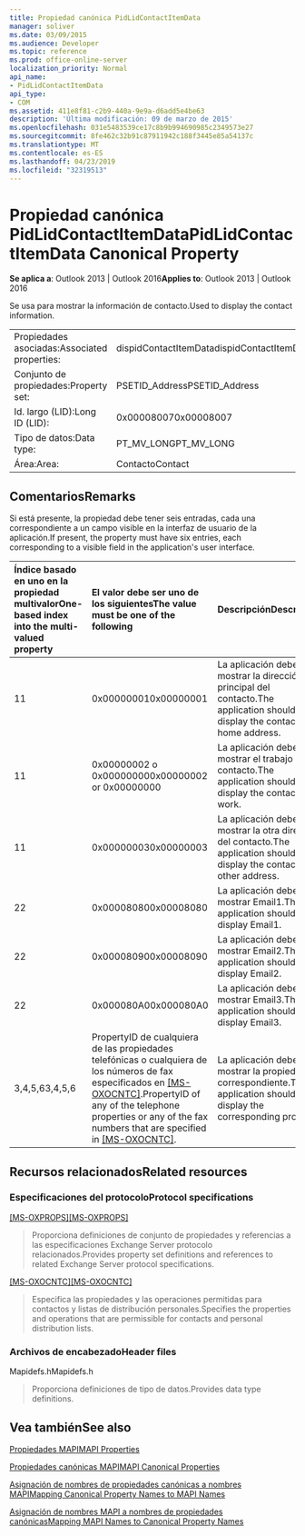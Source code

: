 ```yaml
---
title: Propiedad canónica PidLidContactItemData
manager: soliver
ms.date: 03/09/2015
ms.audience: Developer
ms.topic: reference
ms.prod: office-online-server
localization_priority: Normal
api_name:
- PidLidContactItemData
api_type:
- COM
ms.assetid: 411e8f81-c2b9-440a-9e9a-d6add5e4be63
description: 'Última modificación: 09 de marzo de 2015'
ms.openlocfilehash: 031e5483539ce17c8b9b994690985c2349573e27
ms.sourcegitcommit: 8fe462c32b91c87911942c188f3445e85a54137c
ms.translationtype: MT
ms.contentlocale: es-ES
ms.lasthandoff: 04/23/2019
ms.locfileid: "32319513"
---
```

# <a name="pidlidcontactitemdata-canonical-property"></a><span data-ttu-id="fbb08-103">Propiedad canónica PidLidContactItemData</span><span class="sxs-lookup"><span data-stu-id="fbb08-103">PidLidContactItemData Canonical Property</span></span>

  
  
<span data-ttu-id="fbb08-104">**Se aplica a**: Outlook 2013 | Outlook 2016</span><span class="sxs-lookup"><span data-stu-id="fbb08-104">**Applies to**: Outlook 2013 | Outlook 2016</span></span> 
  
<span data-ttu-id="fbb08-105">Se usa para mostrar la información de contacto.</span><span class="sxs-lookup"><span data-stu-id="fbb08-105">Used to display the contact information.</span></span>
  
|||
|:-----|:-----|
|<span data-ttu-id="fbb08-106">Propiedades asociadas:</span><span class="sxs-lookup"><span data-stu-id="fbb08-106">Associated properties:</span></span>  <br/> |<span data-ttu-id="fbb08-107">dispidContactItemData</span><span class="sxs-lookup"><span data-stu-id="fbb08-107">dispidContactItemData</span></span>  <br/> |
|<span data-ttu-id="fbb08-108">Conjunto de propiedades:</span><span class="sxs-lookup"><span data-stu-id="fbb08-108">Property set:</span></span>  <br/> |<span data-ttu-id="fbb08-109">PSETID_Address</span><span class="sxs-lookup"><span data-stu-id="fbb08-109">PSETID_Address</span></span>  <br/> |
|<span data-ttu-id="fbb08-110">Id. largo (LID):</span><span class="sxs-lookup"><span data-stu-id="fbb08-110">Long ID (LID):</span></span>  <br/> |<span data-ttu-id="fbb08-111">0x00008007</span><span class="sxs-lookup"><span data-stu-id="fbb08-111">0x00008007</span></span>  <br/> |
|<span data-ttu-id="fbb08-112">Tipo de datos:</span><span class="sxs-lookup"><span data-stu-id="fbb08-112">Data type:</span></span>  <br/> |<span data-ttu-id="fbb08-113">PT_MV_LONG</span><span class="sxs-lookup"><span data-stu-id="fbb08-113">PT_MV_LONG</span></span>  <br/> |
|<span data-ttu-id="fbb08-114">Área:</span><span class="sxs-lookup"><span data-stu-id="fbb08-114">Area:</span></span>  <br/> |<span data-ttu-id="fbb08-115">Contacto</span><span class="sxs-lookup"><span data-stu-id="fbb08-115">Contact</span></span>  <br/> |
   
## <a name="remarks"></a><span data-ttu-id="fbb08-116">Comentarios</span><span class="sxs-lookup"><span data-stu-id="fbb08-116">Remarks</span></span>

<span data-ttu-id="fbb08-117">Si está presente, la propiedad debe tener seis entradas, cada una correspondiente a un campo visible en la interfaz de usuario de la aplicación.</span><span class="sxs-lookup"><span data-stu-id="fbb08-117">If present, the property must have six entries, each corresponding to a visible field in the application's user interface.</span></span>
  
|<span data-ttu-id="fbb08-118">**Índice basado en uno en la propiedad multivalor**</span><span class="sxs-lookup"><span data-stu-id="fbb08-118">**One-based index into the multi-valued property**</span></span>|<span data-ttu-id="fbb08-119">**El valor debe ser uno de los siguientes**</span><span class="sxs-lookup"><span data-stu-id="fbb08-119">**The value must be one of the following**</span></span>|<span data-ttu-id="fbb08-120">**Descripción**</span><span class="sxs-lookup"><span data-stu-id="fbb08-120">**Description**</span></span>|
|:-----|:-----|:-----|
|<span data-ttu-id="fbb08-121">1</span><span class="sxs-lookup"><span data-stu-id="fbb08-121">1</span></span>  <br/> |<span data-ttu-id="fbb08-122">0x00000001</span><span class="sxs-lookup"><span data-stu-id="fbb08-122">0x00000001</span></span>  <br/> |<span data-ttu-id="fbb08-123">La aplicación debe mostrar la dirección principal del contacto.</span><span class="sxs-lookup"><span data-stu-id="fbb08-123">The application should display the contact's home address.</span></span>  <br/> |
|<span data-ttu-id="fbb08-124">1</span><span class="sxs-lookup"><span data-stu-id="fbb08-124">1</span></span>  <br/> |<span data-ttu-id="fbb08-125">0x00000002 o 0x00000000</span><span class="sxs-lookup"><span data-stu-id="fbb08-125">0x00000002 or 0x00000000</span></span>  <br/> |<span data-ttu-id="fbb08-126">La aplicación debe mostrar el trabajo del contacto.</span><span class="sxs-lookup"><span data-stu-id="fbb08-126">The application should display the contact's work.</span></span>  <br/> |
|<span data-ttu-id="fbb08-127">1</span><span class="sxs-lookup"><span data-stu-id="fbb08-127">1</span></span>  <br/> |<span data-ttu-id="fbb08-128">0x00000003</span><span class="sxs-lookup"><span data-stu-id="fbb08-128">0x00000003</span></span>  <br/> |<span data-ttu-id="fbb08-129">La aplicación debe mostrar la otra dirección del contacto.</span><span class="sxs-lookup"><span data-stu-id="fbb08-129">The application should display the contact's other address.</span></span>  <br/> |
|<span data-ttu-id="fbb08-130">2</span><span class="sxs-lookup"><span data-stu-id="fbb08-130">2</span></span>  <br/> |<span data-ttu-id="fbb08-131">0x00008080</span><span class="sxs-lookup"><span data-stu-id="fbb08-131">0x00008080</span></span>  <br/> |<span data-ttu-id="fbb08-132">La aplicación debe mostrar Email1.</span><span class="sxs-lookup"><span data-stu-id="fbb08-132">The application should display Email1.</span></span>  <br/> |
|<span data-ttu-id="fbb08-133">2</span><span class="sxs-lookup"><span data-stu-id="fbb08-133">2</span></span>  <br/> |<span data-ttu-id="fbb08-134">0x00008090</span><span class="sxs-lookup"><span data-stu-id="fbb08-134">0x00008090</span></span>  <br/> |<span data-ttu-id="fbb08-135">La aplicación debe mostrar Email2.</span><span class="sxs-lookup"><span data-stu-id="fbb08-135">The application should display Email2.</span></span>  <br/> |
|<span data-ttu-id="fbb08-136">2</span><span class="sxs-lookup"><span data-stu-id="fbb08-136">2</span></span>  <br/> |<span data-ttu-id="fbb08-137">0x000080A0</span><span class="sxs-lookup"><span data-stu-id="fbb08-137">0x000080A0</span></span>  <br/> |<span data-ttu-id="fbb08-138">La aplicación debe mostrar Email3.</span><span class="sxs-lookup"><span data-stu-id="fbb08-138">The application should display Email3.</span></span>  <br/> |
|<span data-ttu-id="fbb08-139">3,4,5,6</span><span class="sxs-lookup"><span data-stu-id="fbb08-139">3,4,5,6</span></span>  <br/> |<span data-ttu-id="fbb08-140">PropertyID de cualquiera de las propiedades telefónicas o cualquiera de los números de fax especificados en [[MS-OXOCNTC]](https://msdn.microsoft.com/library/9b636532-9150-4836-9635-9c9b756c9ccf%28Office.15%29.aspx).</span><span class="sxs-lookup"><span data-stu-id="fbb08-140">PropertyID of any of the telephone properties or any of the fax numbers that are specified in [[MS-OXOCNTC]](https://msdn.microsoft.com/library/9b636532-9150-4836-9635-9c9b756c9ccf%28Office.15%29.aspx).</span></span>  <br/> |<span data-ttu-id="fbb08-141">La aplicación debe mostrar la propiedad correspondiente.</span><span class="sxs-lookup"><span data-stu-id="fbb08-141">The application should display the corresponding property.</span></span>  <br/> |
   
## <a name="related-resources"></a><span data-ttu-id="fbb08-142">Recursos relacionados</span><span class="sxs-lookup"><span data-stu-id="fbb08-142">Related resources</span></span>

### <a name="protocol-specifications"></a><span data-ttu-id="fbb08-143">Especificaciones del protocolo</span><span class="sxs-lookup"><span data-stu-id="fbb08-143">Protocol specifications</span></span>

<span data-ttu-id="fbb08-144">[[MS-OXPROPS]](https://msdn.microsoft.com/library/f6ab1613-aefe-447d-a49c-18217230b148%28Office.15%29.aspx)</span><span class="sxs-lookup"><span data-stu-id="fbb08-144">[[MS-OXPROPS]](https://msdn.microsoft.com/library/f6ab1613-aefe-447d-a49c-18217230b148%28Office.15%29.aspx)</span></span>
  
> <span data-ttu-id="fbb08-145">Proporciona definiciones de conjunto de propiedades y referencias a las especificaciones Exchange Server protocolo relacionados.</span><span class="sxs-lookup"><span data-stu-id="fbb08-145">Provides property set definitions and references to related Exchange Server protocol specifications.</span></span>
    
<span data-ttu-id="fbb08-146">[[MS-OXOCNTC]](https://msdn.microsoft.com/library/9b636532-9150-4836-9635-9c9b756c9ccf%28Office.15%29.aspx)</span><span class="sxs-lookup"><span data-stu-id="fbb08-146">[[MS-OXOCNTC]](https://msdn.microsoft.com/library/9b636532-9150-4836-9635-9c9b756c9ccf%28Office.15%29.aspx)</span></span>
  
> <span data-ttu-id="fbb08-147">Especifica las propiedades y las operaciones permitidas para contactos y listas de distribución personales.</span><span class="sxs-lookup"><span data-stu-id="fbb08-147">Specifies the properties and operations that are permissible for contacts and personal distribution lists.</span></span>
    
### <a name="header-files"></a><span data-ttu-id="fbb08-148">Archivos de encabezado</span><span class="sxs-lookup"><span data-stu-id="fbb08-148">Header files</span></span>

<span data-ttu-id="fbb08-149">Mapidefs.h</span><span class="sxs-lookup"><span data-stu-id="fbb08-149">Mapidefs.h</span></span>
  
> <span data-ttu-id="fbb08-150">Proporciona definiciones de tipo de datos.</span><span class="sxs-lookup"><span data-stu-id="fbb08-150">Provides data type definitions.</span></span>
    
## <a name="see-also"></a><span data-ttu-id="fbb08-151">Vea también</span><span class="sxs-lookup"><span data-stu-id="fbb08-151">See also</span></span>



[<span data-ttu-id="fbb08-152">Propiedades MAPI</span><span class="sxs-lookup"><span data-stu-id="fbb08-152">MAPI Properties</span></span>](mapi-properties.md)
  
[<span data-ttu-id="fbb08-153">Propiedades canónicas MAPI</span><span class="sxs-lookup"><span data-stu-id="fbb08-153">MAPI Canonical Properties</span></span>](mapi-canonical-properties.md)
  
[<span data-ttu-id="fbb08-154">Asignación de nombres de propiedades canónicas a nombres MAPI</span><span class="sxs-lookup"><span data-stu-id="fbb08-154">Mapping Canonical Property Names to MAPI Names</span></span>](mapping-canonical-property-names-to-mapi-names.md)
  
[<span data-ttu-id="fbb08-155">Asignación de nombres MAPI a nombres de propiedades canónicas</span><span class="sxs-lookup"><span data-stu-id="fbb08-155">Mapping MAPI Names to Canonical Property Names</span></span>](mapping-mapi-names-to-canonical-property-names.md)

